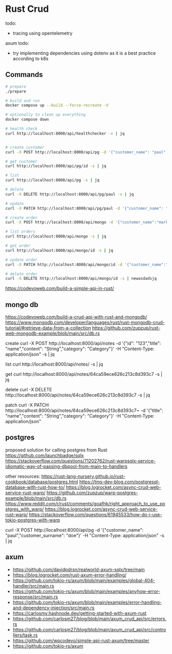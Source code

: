 # Rust Crud

todo:

- tracing using opentelemetry

axum todo:

- try implementing dependencies using dotenv as it is a best practice according to k8s

## Commands

``` bash
# prepare
./prepare

# build and run
docker compose up --build --force-recreate -V

# optionally to clean up everything
docker compose down

# health check
curl http://localhost:8000/api/healthchecker -s | jq


# create customer
curl -X POST http://localhost:8000/api/pg -d '{"customer_name": "paul","customer_surname": "doe"}' -H "Content-Type: application/json" -s | jq

# get customer
curl http://localhost:8000/api/pg/id -s | jq

# list 
curl http://localhost:8000/api/pg -s | jq

# delete 
curl -X DELETE http://localhost:8000/api/pg/paul -s | jq

# update
curl -X PATCH http://localhost:8000/api/pg/paul -d '{"customer_name": "mark","customer_surname": "green"}' -H "Content-Type: application/json" -s | jq

# create order
curl -X POST http://localhost:8000/api/mongo -d '{"customer_name":"mark", "product_name":"apple"}' -H "Content-Type: application/json" -s | jq

# list orders
curl http://localhost:8000/api/mongo -s | jq

# get order
curl http://localhost:8000/api/mongo/id -s | jq

# update order
curl -X PATCH http://localhost:8000/api/mongo/id -d '{"customer_name":"paul", "product_name":"banana"}' -H "Content-Type: application/json" -s | jq

# delete order
curl -X DELETE http://localhost:8000/api/mongo/id -s | newasdadsjq

```

https://codevoweb.com/build-a-simple-api-in-rust/

## mongo db

https://codevoweb.com/build-a-crud-api-with-rust-and-mongodb/
https://www.mongodb.com/developer/languages/rust/rust-mongodb-crud-tutorial/#retrieve-data-from-a-collection
https://github.com/zupzup/rust-web-mongodb-example/blob/main/src/db.rs

create
curl -X POST http://localhost:8000/api/notes -d '{"id": "123","title": "name","content": "String","category": "Category"}' -H "Content-Type: application/json" -s | jq

list
curl http://localhost:8000/api/notes/ -s | jq

get
curl http://localhost:8000/api/notes/64ca59ece626c213c8d393c7 -s | jq

delete
curl -X DELETE http://localhost:8000/api/notes/64ca59ece626c213c8d393c7 -s | jq

patch
curl -X PATCH http://localhost:8000/api/notes/64ca59ece626c213c8d393c7~ -d '{"title": "name","content": "String","category": "Category"}' -H "Content-Type: application/json"

## postgres

proposed solution for calling postgres from Rust
https://github.com/launchbadge/sqlx
https://stackoverflow.com/questions/71202762/rust-warpsqlx-service-idiomatic-way-of-passing-dbpool-from-main-to-handlers

other resources:
https://rust-lang-nursery.github.io/rust-cookbook/database/postgres.html
https://tms-dev-blog.com/postgresql-database-with-rust-how-to/
https://blog.logrocket.com/async-crud-web-service-rust-warp/
https://github.com/zupzup/warp-postgres-example/blob/main/src/db.rs
https://www.reddit.com/r/rust/comments/goafhk/right_approach_to_use_postgres_with_warp/
https://blog.logrocket.com/async-crud-web-service-rust-warp/
https://stackoverflow.com/questions/61945533/how-do-i-use-tokio-postgres-with-warp

curl -X POST http://localhost:8000/api/pg -d '{"customer_name": "paul","customer_surname": "doe"}' -H "Content-Type: application/json" -s | jq

## axum

- https://github.com/davidpdrsn/realworld-axum-sqlx/tree/main
- https://blog.logrocket.com/rust-axum-error-handling/
- https://github.com/tokio-rs/axum/blob/main/examples/global-404-handler/src/main.rs
- https://github.com/tokio-rs/axum/blob/main/examples/anyhow-error-response/src/main.rs
- https://github.com/tokio-rs/axum/blob/main/examples/error-handling-and-dependency-injection/src/main.rs
- https://carlosmv.hashnode.dev/getting-started-with-axum-rust
- https://github.com/carlosm27/blog/blob/main/axum_crud_api/src/errors.rs
- https://github.com/carlosm27/blog/blob/main/axum_crud_api/src/controllers/task.rs
- https://github.com/wpcodevo/simple-api-rust-axum/tree/master
- https://github.com/tokio-rs/axum
